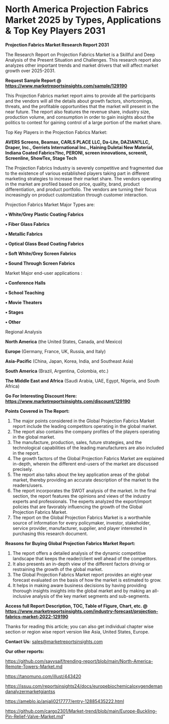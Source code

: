 # North America Projection Fabrics Market 2025 by Types, Applications & Top Key Players 2031

<strong>Projection Fabrics Market Research Report 2031</strong>

The Research Report on Projection Fabrics Market is a Skillful and Deep Analysis of the Present Situation and Challenges. This research report also analyzes other important trends and market drivers that will affect market growth over 2025-2031.

<strong>Request Sample Report @ <a href=https://www.marketreportsinsights.com/sample/129190>https://www.marketreportsinsights.com/sample/129190</a></strong>

This Projection Fabrics market report aims to provide all the participants and the vendors will all the details about growth factors, shortcomings, threats, and the profitable opportunities that the market will present in the near future. The report also features the revenue share, industry size, production volume, and consumption in order to gain insights about the politics to contest for gaining control of a large portion of the market share.

Top Key Players in the Projection Fabrics Market:

<strong>AVERS Screens, Beamax, CARLS PLACE LLC, Da-Lite, DAZIAN?LLC, Draper, Inc., Gerriets International Inc., Haining Duletai New Material, Indiana Coated Fabrics?Inc, PERONI, screen innovations, screenit, Screenline, ShowTex, Stage Tech</strong>

The Projection Fabrics Industry is severely competitive and fragmented due to the existence of various established players taking part in different marketing strategies to increase their market share. The vendors operating in the market are profiled based on price, quality, brand, product differentiation, and product portfolio. The vendors are turning their focus increasingly on product customization through customer interaction.

Projection Fabrics Market Major Types are:

<strong>• White/Grey Plastic Coating Fabrics

• Fiber Glass Fabrics

• Metallic Fabrics

• Optical Glass Bead Coating Fabrics

• Soft White/Grey Screen Fabrics

• Sound Through Screen Fabrics</strong>

Market Major end-user applications :

<strong>• Conference Halls

• School Teaching

• Movie Theaters

• Stages

• Other</strong>

Regional Analysis

</u><strong><b>North America</b></strong> (the United States, Canada, and Mexico)

<strong><b>Europe </b></strong>(Germany, France, UK, Russia, and Italy)

<strong><b>Asia-Pacific</b></strong> (China, Japan, Korea, India, and Southeast Asia)

<strong><b>South America</b></strong> (Brazil, Argentina, Colombia, etc.)

<strong><b>The Middle East and Africa</b></strong> (Saudi Arabia, UAE, Egypt, Nigeria, and South Africa)

<strong>Go For Interesting Discount Here: <a href=https://www.marketreportsinsights.com/discount/129190>https://www.marketreportsinsights.com/discount/129190</a></strong>

<strong>Points Covered in The Report:</strong>
<ol>
  <li>The major points considered in the Global Projection Fabrics Market report include the leading competitors operating in the global market.</li>
  <li>The report also contains the company profiles of the players operating in the global market.</li>
  <li>The manufacture, production, sales, future strategies, and the technological capabilities of the leading manufacturers are also included in the report.</li>
  <li>The growth factors of the Global Projection Fabrics Market are explained in-depth, wherein the different end-users of the market are discussed precisely.</li>
  <li>The report also talks about the key application areas of the global market, thereby providing an accurate description of the market to the readers/users.</li>
  <li>The report incorporates the SWOT analysis of the market. In the final section, the report features the opinions and views of the industry experts and professionals. The experts analyzed the export/import policies that are favorably influencing the growth of the Global Projection Fabrics Market.</li>
  <li>The report on the Global Projection Fabrics Market is a worthwhile source of information for every policymaker, investor, stakeholder, service provider, manufacturer, supplier, and player interested in purchasing this research document.</li>
</ol>
<strong>Reasons for Buying Global Projection Fabrics Market Report:</strong>

<ol>
  <li>The report offers a detailed analysis of the dynamic competitive landscape that keeps the reader/client well ahead of the competitors.</li>
  <li>It also presents an in-depth view of the different factors driving or restraining the growth of the global market.</li>
  <li>The Global Projection Fabrics Market report provides an eight-year forecast evaluated on the basis of how the market is estimated to grow.</li>
  <li>It helps in making aware business decisions by having providing thorough insights insights into the global market and by making an all-inclusive analysis of the key market segments and sub-segments.</li>
</ol>
<strong>Access full Report Description, TOC, Table of Figure, Chart, etc. @ <a href=https://www.marketreportsinsights.com/industry-forecast/projection-fabrics-market-2022-129190>https://www.marketreportsinsights.com/industry-forecast/projection-fabrics-market-2022-129190</a></strong>


Thanks for reading this article; you can also get individual chapter wise section or region wise report version like Asia, United States, Europe.

<strong>Contact Us:</strong>
sales@marketreportsinsights.com

<strong>Our other reports:</strong>

<a href=https://github.com/sayysaif/trending-report/blob/main/North-America-Remote-Towers-Market.md>https://github.com/sayysaif/trending-report/blob/main/North-America-Remote-Towers-Market.md</a>

<a href=https://tanomuno.com/illust/443420>https://tanomuno.com/illust/443420</a>

<a href=https://issuu.com/reportsinsights24/docs/europebiochemicaloxygendemandanalyzermarketgiantss>https://issuu.com/reportsinsights24/docs/europebiochemicaloxygendemandanalyzermarketgiantss</a>

<a href=https://ameblo.jp/anjali0217777/entry-12885435222.html>https://ameblo.jp/anjali0217777/entry-12885435222.html</a>

<a href=https://github.com/cargo2301/Market-trend/blob/main/Europe-Buckling-Pin-Relief-Valve-Market.md>https://github.com/cargo2301/Market-trend/blob/main/Europe-Buckling-Pin-Relief-Valve-Market.md</a>"

